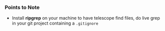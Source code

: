 ### Points to Note

- Install **ripgrep** on your machine to have telescope find files, do live grep in your git project containing a `.gitignore`

